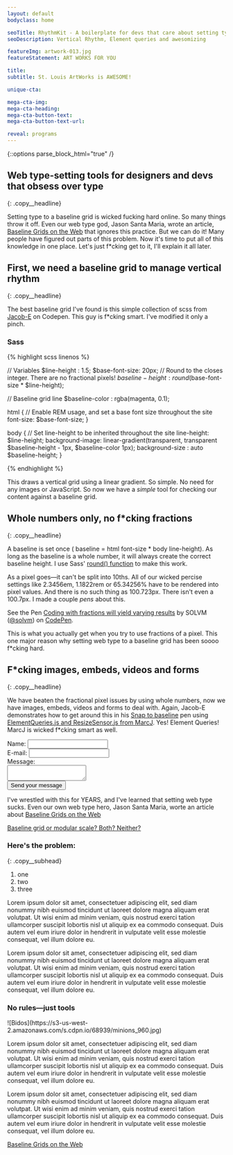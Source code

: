 ```yaml
---
layout: default
bodyclass: home

seoTitle: RhythmKit - A boilerplate for devs that care about setting type.
seoDescription: Vertical Rhythm, Element queries and awesomizing

featureImg: artwork-013.jpg
featureStatement: ART WORKS FOR YOU

title:
subtitle: St. Louis ArtWorks is AWESOME!

unique-cta:

mega-cta-img:
mega-cta-heading:
mega-cta-button-text:
mega-cta-button-text-url:

reveal: programs
---
```

{::options parse_block_html="true" /}
<div class="copy" max-width="600px" style="position: relative;">

## Web type-setting tools for designers and devs that obsess over type
{: .copy__headline}

Setting type to a baseline grid is wicked fucking hard online. So many things throw it off. Even our web type god, Jason Santa Maria, wrote an article, [Baseline Grids on the Web](http://jasonsantamaria.com/articles/baseline-grids-on-the-web) that ignores this practice. But we can do it! Many people have figured out parts of this problem. Now it's time to put all of this knowledge in one place. Let's just f*cking get to it, I'll explain it all later.

## First, we need a baseline grid to manage vertical rhythm
{: .copy__headline}

The best baseline grid I've found is this simple collection of scss from [Jacob-E](http://codepen.io/jakob-e/pen/zxBBBP/) on Codepen. This guy is f*cking smart. I've modified it only a pinch.

### Sass

{% highlight scss linenos %}

  // Variables
  $line-height : 1.5;
  $base-font-size: 20px;
  // Round to the closes integer. There are no fractional pixels!
  $baseline-height: round($base-font-size * $line-height);

  // Baseline grid line
  $baseline-color : rgba(magenta, 0.1);

  html {
    // Enable REM usage, and set a base font size throughout the site
    font-size: $base-font-size;
  }

  body {
    // Set line-height to be inherited throughout the site
    line-height: $line-height;
    background-image: linear-gradient(transparent, transparent $baseline-height - 1px, $baseline-color 1px);
    background-size : auto $baseline-height;
  }

{% endhighlight %}

This draws a vertical grid using a linear gradient. So simple. No need for any images or JavaScript. So now we have a *simple* tool for checking our content against a baseline grid.


## Whole numbers only, no f*cking fractions
{: .copy__headline}

A baseline is set once ( baseline = html font-size * body line-height). As long as the baseline is a whole number, it will always create the correct baseline height. I use Sass' [round() function](http://sass-lang.com/documentation/Sass/Script/Functions.html) to make this work.

As a pixel goes—it can't be split into 10ths. All of our wicked percise settings like 2.3456em, 1.1822rem or 65.34256% have to be rendered into pixel values. And there is no such thing as 100.723px. There isn't even a 100.7px. I made a couple *pens* about this.

<div class="snap one">
  <p data-height="520" data-theme-id="9915" data-slug-hash="9f37a46f24339c34608982a981fa5681" data-default-tab="result" data-user="solvm" class='codepen'>See the Pen <a href='http://codepen.io/solvm/pen/9f37a46f24339c34608982a981fa5681/'>Coding with fractions will yield varying results</a> by SOLVM (<a href='http://codepen.io/solvm'>@solvm</a>) on <a href='http://codepen.io'>CodePen</a>.</p>
  <script async src="//assets.codepen.io/assets/embed/ei.js"></script>
</div>

This is what you actually get when you try to use fractions of a pixel. This one major reason why setting web type to a baseline grid has been soooo f*cking hard.

## F*cking images, embeds, videos and forms
{: .copy__headline}

We have beaten the fractional pixel issues by using whole numbers, now we have images, embeds, videos and forms to deal with. Again, Jacob-E demonstrates how to get around this in his [Snap to baseline](http://codepen.io/jakob-e/pen/zxBBBP/) pen using [ElementQueries.js and ResizeSensor.js from MarcJ](http://marcj.github.io/css-element-queries/). Yes! Element Queries! MarcJ is wicked f*cking smart as well.


<form>
<div>
<label for="name">Name:</label>
<input type="text" id="name" name="user_name" />
</div>
<div>
<label for="mail">E-mail:</label>
<input type="email" id="mail" name="user_email" />
</div>
<div>
<label for="msg">Message:</label>
</div>
<div>
<textarea id="msg" name="user_message"></textarea>
</div>

<div class="button">
<button type="submit">Send your message</button>
</div>
</form>


I've wrestled with this for YEARS, and I've learned that setting web type sucks. Even our own web type hero, Jason Santa Maria, worte an article about  [Baseline Grids on the Web](http://jasonsantamaria.com/articles/baseline-grids-on-the-web)

[Baseline grid or modular scale? Both? Neither?](http://branch.com/b/baseline-grid-or-modular-scale-both-neither)

### Here's the problem:
{: .copy__subhead}

1. one
1. two
1. three

<p class="cplz">Lorem ipsum dolor sit amet, consectetuer adipiscing elit, sed diam nonummy nibh euismod tincidunt ut laoreet dolore magna aliquam erat volutpat. Ut wisi enim ad minim veniam, quis nostrud exerci tation ullamcorper suscipit lobortis nisl ut aliquip ex ea commodo consequat. Duis autem vel eum iriure dolor in hendrerit in vulputate velit esse molestie consequat, vel illum dolore eu.</p>
<p>Lorem ipsum dolor sit amet, consectetuer adipiscing elit, sed diam nonummy nibh euismod tincidunt ut laoreet dolore magna aliquam erat volutpat. Ut wisi enim ad minim veniam, quis nostrud exerci tation ullamcorper suscipit lobortis nisl ut aliquip ex ea commodo consequat. Duis autem vel eum iriure dolor in hendrerit in vulputate velit esse molestie consequat, vel illum dolore eu.</p>


### No rules—just tools

<div class="snap one">
![Bidos](https://s3-us-west-2.amazonaws.com/s.cdpn.io/68939/minions_960.jpg)
</div>

  <p>Lorem ipsum dolor sit amet, consectetuer adipiscing elit, sed diam nonummy nibh euismod tincidunt ut laoreet dolore magna aliquam erat volutpat. Ut wisi enim ad minim veniam, quis nostrud exerci tation ullamcorper suscipit lobortis nisl ut aliquip ex ea commodo consequat. Duis autem vel eum iriure dolor in hendrerit in vulputate velit esse molestie consequat, vel illum dolore eu.</p>

  <p>Lorem ipsum dolor sit amet, consectetuer adipiscing elit, sed diam nonummy nibh euismod tincidunt ut laoreet dolore magna aliquam erat volutpat. Ut wisi enim ad minim veniam, quis nostrud exerci tation ullamcorper suscipit lobortis nisl ut aliquip ex ea commodo consequat. Duis autem vel eum iriure dolor in hendrerit in vulputate velit esse molestie consequat, vel illum dolore eu.</p>

[Baseline Grids on the Web](http://jasonsantamaria.com/articles/baseline-grids-on-the-web)

</div>
